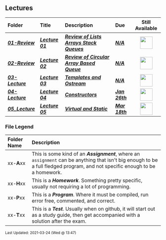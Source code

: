 ## Lectures

| Folder | Title | Description | Due | Still Available |
|:------|:------|:------|:------|:-----:|
| ***<a href="https://github.com/rugbyprof/2143-Object-Oriented-Programming/tree/master/Lectures/01-Review">01-Review</a>*** | ***<a href="https://github.com/rugbyprof/2143-Object-Oriented-Programming/tree/master/Lectures/01-Review"> Lecture 01 </a>*** | ***<a href="https://github.com/rugbyprof/2143-Object-Oriented-Programming/tree/master/Lectures/01-Review"> Review of Lists Arrays Stack Queues</a>*** | ***<a href="https://github.com/rugbyprof/2143-Object-Oriented-Programming/tree/master/Lectures/01-Review">N/A</a>*** | <img src="https://cs.msutexas.edu/~griffin/zcloud/zcloud-files/traffic_light_blank_side.png" width="40"> |
| ***<a href="https://github.com/rugbyprof/2143-Object-Oriented-Programming/tree/master/Lectures/02-Review">02-Review</a>*** | ***<a href="https://github.com/rugbyprof/2143-Object-Oriented-Programming/tree/master/Lectures/02-Review"> Lecture 02 </a>*** | ***<a href="https://github.com/rugbyprof/2143-Object-Oriented-Programming/tree/master/Lectures/02-Review"> Review of Circular Array Based Queue</a>*** | ***<a href="https://github.com/rugbyprof/2143-Object-Oriented-Programming/tree/master/Lectures/02-Review">N/A</a>*** | <img src="https://cs.msutexas.edu/~griffin/zcloud/zcloud-files/traffic_light_blank_side.png" width="40"> |
| ***<a href="https://github.com/rugbyprof/2143-Object-Oriented-Programming/tree/master/Lectures/03-Lecture">03-Lecture</a>*** | ***<a href="https://github.com/rugbyprof/2143-Object-Oriented-Programming/tree/master/Lectures/03-Lecture"> Lecture 03 </a>*** | ***<a href="https://github.com/rugbyprof/2143-Object-Oriented-Programming/tree/master/Lectures/03-Lecture"> Templates and Ostream</a>*** | ***<a href="https://github.com/rugbyprof/2143-Object-Oriented-Programming/tree/master/Lectures/03-Lecture">N/A</a>*** | <img src="https://cs.msutexas.edu/~griffin/zcloud/zcloud-files/traffic_light_blank_side.png" width="40"> |
| ***<a href="https://github.com/rugbyprof/2143-Object-Oriented-Programming/tree/master/Lectures/04-Lecture">04-Lecture</a>*** | ***<a href="https://github.com/rugbyprof/2143-Object-Oriented-Programming/tree/master/Lectures/04-Lecture"> Lecture 04 </a>*** | ***<a href="https://github.com/rugbyprof/2143-Object-Oriented-Programming/tree/master/Lectures/04-Lecture"> Constructors</a>*** | ***<a href="https://github.com/rugbyprof/2143-Object-Oriented-Programming/tree/master/Lectures/04-Lecture"> Jan 26th</a>*** | <img src="https://cs.msutexas.edu/~griffin/zcloud/zcloud-files/traffic_light_blank_side.png" width="40"> |
| ***<a href="https://github.com/rugbyprof/2143-Object-Oriented-Programming/tree/master/Lectures/05_Lecture">05_Lecture</a>*** | ***<a href="https://github.com/rugbyprof/2143-Object-Oriented-Programming/tree/master/Lectures/05_Lecture"> Lecture 05 </a>*** | ***<a href="https://github.com/rugbyprof/2143-Object-Oriented-Programming/tree/master/Lectures/05_Lecture"> Virtual and Static</a>*** | ***<a href="https://github.com/rugbyprof/2143-Object-Oriented-Programming/tree/master/Lectures/05_Lecture"> Mar 18th</a>*** | <img src="https://cs.msutexas.edu/~griffin/zcloud/zcloud-files/traffic_light_blank_side.png" width="40"> |

### File Legend

| Folder Name | Description |
|:-----------|:-------------|
|xx-**A**xx | This is some kind of an ***Assignment***, where an `assignment` can be anything that isn't big enough to be a full fledged program, and not specific enough to be a homework. |
|xx-**H**xx | This is a ***Homework***. Something pretty specific, usually not requiring a lot of programming. |
|xx-**P**xx | This is a ***Program***. Where it must be compiled, run error free, commented, and correct. |
|xx-**T**xx | This is a ***Test***. Usually when on github, it will start out as a study guide, then get accompanied with a solution after the exam. |

<sup>Last Updated: 2021-03-24 (Wed @ 13:47)</sup>